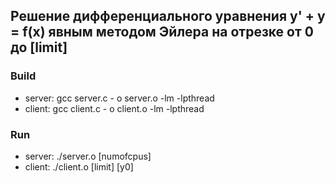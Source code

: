 ## Решение дифференциального уравнения y' + y = f(x) явным методом Эйлера на отрезке от 0 до [limit]

### Build
- server: gcc server.c - o server.o -lm -lpthread
- client: gcc client.c - o client.o -lm -lpthread
### Run
- server: ./server.o [numofcpus]
- client: ./client.o [limit] [y0]
